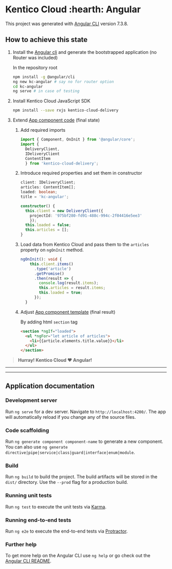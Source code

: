 # Kentico Cloud :hearth: Angular

This project was generated with [Angular CLI](https://github.com/angular/angular-cli) version 7.3.8.

## How to achieve this state

1. Install the [Angular cli](https://cli.angular.io) and generate the bootstrapped application (no Router was included)

    In the repository root

    ```sh
    npm install -g @angular/cli
    ng new kc-angular # say no for router option
    cd kc-angular
    ng serve # in case of testing
    ```

1. Install Kentico Cloud JavaScript SDK

    ```sh
    npm install --save rxjs kentico-cloud-delivery
    ```

1. Extend [App component code](src/app/app.component.ts) (final state)

    1. Add required imports

        ```typescript
        import { Component, OnInit } from '@angular/core';
        import {
          DeliveryClient,
          IDeliveryClient
          ContentItem
          } from 'kentico-cloud-delivery';
        ```

    1. Introduce required properties and set them in constructor

        ```typescript
        client: IDeliveryClient;
        articles: ContentItem[];
        loaded: boolean;
        title = 'kc-angular';

        constructor() {
          this.client = new DeliveryClient({
            projectId: '975bf280-fd91-488c-994c-2f04416e5ee3' 
            });
          this.loaded = false;
          this.articles = [];
        }
        ```

    1. Load data from Kentico Cloud and pass them to the `articles` property on `ngOnInit` method.

        ```typescript
        ngOnInit(): void {
            this.client.items()
              .type('article')
              .getPromise()
              .then(result => {
                console.log(result.items);
                this.articles = result.items;
                this.loaded = true;
              });
          }
        ```

    1. Adjust [App component template](src/app/app.component.html) (final result)

        By adding html `section` tag

        ```html
        <section *ngIf="loaded">
          <ul *ngFor="let article of articles">
            <li>{{article.elements.title.value}}</li>
          </ul>
        </section>
        ```

> **Hurray! Kentico Cloud :heart: Angular!**

---
---

## Application documentation

### Development server

Run `ng serve` for a dev server. Navigate to `http://localhost:4200/`. The app will automatically reload if you change any of the source files.

### Code scaffolding

Run `ng generate component component-name` to generate a new component. You can also use `ng generate directive|pipe|service|class|guard|interface|enum|module`.

### Build

Run `ng build` to build the project. The build artifacts will be stored in the `dist/` directory. Use the `--prod` flag for a production build.

### Running unit tests

Run `ng test` to execute the unit tests via [Karma](https://karma-runner.github.io).

### Running end-to-end tests

Run `ng e2e` to execute the end-to-end tests via [Protractor](http://www.protractortest.org/).

### Further help

To get more help on the Angular CLI use `ng help` or go check out the [Angular CLI README](https://github.com/angular/angular-cli/blob/master/README.md).
